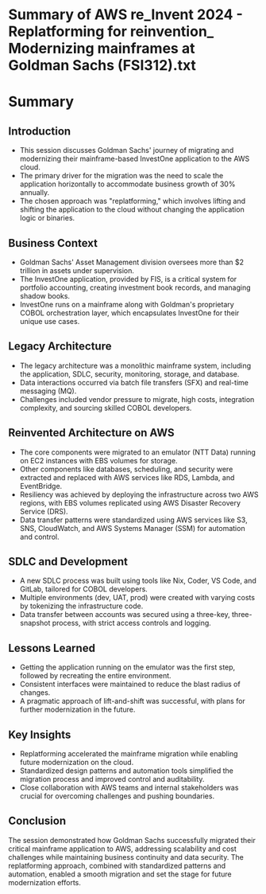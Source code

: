 # Summary of AWS re_Invent 2024 - Replatforming for reinvention_ Modernizing mainframes at Goldman Sachs (FSI312).txt

# Summary

## Introduction

- This session discusses Goldman Sachs' journey of migrating and modernizing their mainframe-based InvestOne application to the AWS cloud.
- The primary driver for the migration was the need to scale the application horizontally to accommodate business growth of 30% annually.
- The chosen approach was "replatforming," which involves lifting and shifting the application to the cloud without changing the application logic or binaries.

## Business Context

- Goldman Sachs' Asset Management division oversees more than $2 trillion in assets under supervision.
- The InvestOne application, provided by FIS, is a critical system for portfolio accounting, creating investment book records, and managing shadow books.
- InvestOne runs on a mainframe along with Goldman's proprietary COBOL orchestration layer, which encapsulates InvestOne for their unique use cases.

## Legacy Architecture

- The legacy architecture was a monolithic mainframe system, including the application, SDLC, security, monitoring, storage, and database.
- Data interactions occurred via batch file transfers (SFX) and real-time messaging (MQ).
- Challenges included vendor pressure to migrate, high costs, integration complexity, and sourcing skilled COBOL developers.

## Reinvented Architecture on AWS

- The core components were migrated to an emulator (NTT Data) running on EC2 instances with EBS volumes for storage.
- Other components like databases, scheduling, and security were extracted and replaced with AWS services like RDS, Lambda, and EventBridge.
- Resiliency was achieved by deploying the infrastructure across two AWS regions, with EBS volumes replicated using AWS Disaster Recovery Service (DRS).
- Data transfer patterns were standardized using AWS services like S3, SNS, CloudWatch, and AWS Systems Manager (SSM) for automation and control.

## SDLC and Development

- A new SDLC process was built using tools like Nix, Coder, VS Code, and GitLab, tailored for COBOL developers.
- Multiple environments (dev, UAT, prod) were created with varying costs by tokenizing the infrastructure code.
- Data transfer between accounts was secured using a three-key, three-snapshot process, with strict access controls and logging.

## Lessons Learned

- Getting the application running on the emulator was the first step, followed by recreating the entire environment.
- Consistent interfaces were maintained to reduce the blast radius of changes.
- A pragmatic approach of lift-and-shift was successful, with plans for further modernization in the future.

## Key Insights

- Replatforming accelerated the mainframe migration while enabling future modernization on the cloud.
- Standardized design patterns and automation tools simplified the migration process and improved control and auditability.
- Close collaboration with AWS teams and internal stakeholders was crucial for overcoming challenges and pushing boundaries.

## Conclusion

The session demonstrated how Goldman Sachs successfully migrated their critical mainframe application to AWS, addressing scalability and cost challenges while maintaining business continuity and data security. The replatforming approach, combined with standardized patterns and automation, enabled a smooth migration and set the stage for future modernization efforts.